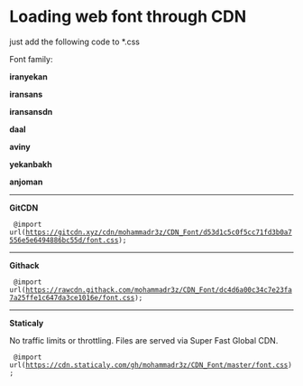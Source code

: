 # Loading web font through CDN
just add the following code to *.css

Font family:

<b>iranyekan</b>

<b>iransans</b>

<b>iransansdn</b>

<b>daal</b>

<b>aviny</b>

<b>yekanbakh</b>

<b>anjoman</b>

-----------------------------------------------------------------------------
<b>GitCDN</b>



<code> @import url(https://gitcdn.xyz/cdn/mohammadr3z/CDN_Font/d53d1c5c0f5cc71fd3b0a7556e5e6494886bc55d/font.css); </code>

-----------------------------------------------------------------------------
<b>Githack</b>


<code> @import url(https://rawcdn.githack.com/mohammadr3z/CDN_Font/dc4d6a00c34c7e23fa7a25ffe1c647da3ce1016e/font.css); </code>

-----------------------------------------------------------------------------
<b>Staticaly</b>

No traffic limits or throttling. Files are served via Super Fast Global CDN.

<code> @import url(https://cdn.staticaly.com/gh/mohammadr3z/CDN_Font/master/font.css); </code>
